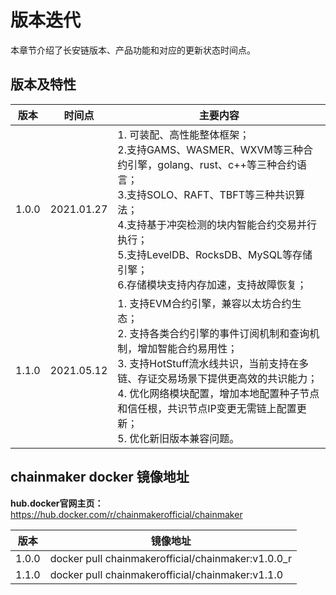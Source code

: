 # 版本迭代

本章节介绍了长安链版本、产品功能和对应的更新状态时间点。

## 版本及特性

| 版本                  | 时间点       | 主要内容                   |
| -------------------- | -------- | -------------------- |
| 1.0.0                  | 2021.01.27     | 1. 可装配、高性能整体框架；<br>2.支持GAMS、WASMER、WXVM等三种合约引擎，golang、rust、c++等三种合约语言；<br>3.支持SOLO、RAFT、TBFT等三种共识算法；<br>4.支持基于冲突检测的块内智能合约交易并行执行；<br>5.支持LevelDB、RocksDB、MySQL等存储引擎；<br>6.存储模块支持内存加速，支持故障恢复；     |
| 1.1.0 | 2021.05.12 | 1. 支持EVM合约引擎，兼容以太坊合约生态；<br/>2. 支持各类合约引擎的事件订阅机制和查询机制，增加智能合约易用性；<br/>3. 支持HotStuff流水线共识，当前支持在多链、存证交易场景下提供更高效的共识能力；<br/>4. 优化网络模块配置，增加本地配置种子节点和信任根，共识节点IP变更无需链上配置更新；<br/>5. 优化新旧版本兼容问题。 |



## chainmaker docker 镜像地址

**hub.docker官网主页：**<a href="https://hub.docker.com/r/chainmakerofficial/chainmaker" target="_blank">https://hub.docker.com/r/chainmakerofficial/chainmaker</a>


| 版本  | 镜像地址                                           |
| ----- | -------------------------------------------------- |
| 1.0.0 | docker pull chainmakerofficial/chainmaker:v1.0.0_r |
| 1.1.0 | docker pull chainmakerofficial/chainmaker:v1.1.0   |

